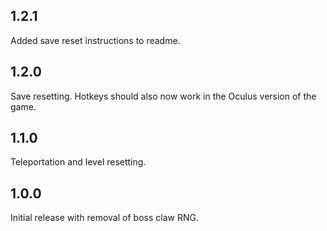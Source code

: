 ## 1.2.1

Added save reset instructions to readme.

## 1.2.0

Save resetting. Hotkeys should also now work in the Oculus version of the game.

## 1.1.0

Teleportation and level resetting.

## 1.0.0

Initial release with removal of boss claw RNG.
